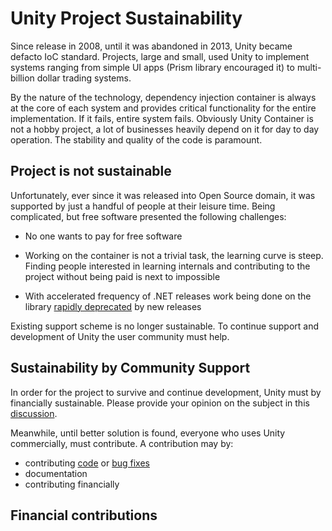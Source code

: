 # Unity Project Sustainability

Since release in 2008, until it was abandoned in 2013, Unity became defacto IoC standard. Projects, large and small, used Unity to implement systems ranging from simple UI apps (Prism library encouraged it) to multi-billion dollar trading systems.

By the nature of the technology, dependency injection container is always at the core of each system and provides critical functionality for the entire implementation. If it fails, entire system fails.
Obviously Unity Container is not a hobby project, a lot of businesses heavily depend on it for day to day operation. The stability and quality of the code is paramount.

## Project is not sustainable

Unfortunately, ever since it was released into Open Source domain, it was supported by just a handful of people at their leisure time. Being complicated, but free software presented the following challenges:

- No one wants to pay for free software

- Working on the container is not a trivial task, the learning curve is steep. Finding people interested in learning internals and contributing to the project without being paid is next to impossible

- With accelerated frequency of .NET releases work being done on the library [rapidly deprecated](https://github.com/unitycontainer/container/issues/312) by new releases

Existing support scheme is no longer sustainable. To continue support and development of Unity the user community must help.

## Sustainability by Community Support

In order for the project to survive and continue development, Unity must by financially sustainable. Please provide your opinion on the subject in this [discussion](https://github.com/unitycontainer/unity/discussions/368).

Meanwhile, until better solution is found, everyone who uses Unity commercially, must contribute. A contribution may by:

- contributing [code](https://github.com/unitycontainer/unity/blob/master/CONTRIBUTING.md) or [bug fixes](https://github.com/unitycontainer/unity/blob/master/CONTRIBUTING.md)
- documentation
- contributing financially

## Financial contributions
